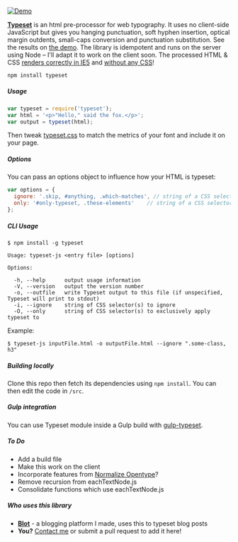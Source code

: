 [![Demo](http://i.imgur.com/adsiz94.gif)](https://blot.im/typeset)

**[Typeset](https://blot.im/typeset)** is an html pre-proces­sor for web ty­pog­ra­phy. It uses no client-side JavaScript but gives you hang­ing punc­tu­a­tion, soft hy­phen in­ser­tion, op­ti­cal mar­gin out­dents, small-caps con­ver­sion and punctuation substitution. See the results on [the demo](https://blot.im/typeset). The library is idempotent and runs on the server using Node – I'll adapt it to work on the client soon. The processed HTML & CSS  [renders correctly in IE5](http://i.imgur.com/vVGtD3V.png) and [without any CSS](http://i.imgur.com/ITM0bcG.png)!

```javascript
npm install typeset
```

##### Usage

```javascript
var typeset = require('typeset');
var html = '<p>"Hello," said the fox.</p>';
var output = typeset(html);
```

Then tweak [typeset.css](https://blot.im/typeset/demo/typeset.css) to match the metrics of your font and include it on your page.

##### Options

You can pass an options object to influence how your HTML is typeset:

```javascript
var options = {
  ignore: '.skip, #anything, .which-matches', // string of a CSS selector to skip
  only: '#only-typeset, .these-elements'    // string of a CSS selector to only apply typeset
};
```

##### CLI Usage

```
$ npm install -g typeset
```

```
Usage: typeset-js <entry file> [options]

Options:

  -h, --help      output usage information
  -V, --version   output the version number
  -o, --outfile   write Typeset output to this file (if unspecified, Typeset will print to stdout)
  -i, --ignore    string of CSS selector(s) to ignore
  -O, --only      string of CSS selector(s) to exclusively apply typeset to
```

Example:

```
$ typeset-js inputFile.html -o outputFile.html --ignore ".some-class, h3"
```

##### Building locally

Clone this repo then fetch its dependencies using ```npm install```. You can then edit the code in ```/src```.

##### Gulp integration

You can use Typeset module inside a Gulp build with [gulp-typeset](https://github.com/lucasconstantino/gulp-typeset).


##### To Do
* Add a build file
* Make this work on the client
* Incorporate features from [Normalize Opentype](http://kennethormandy.com/journal/normalize-opentype-css)?
* Remove recursion from eachTextNode.js
* Consolidate functions which use eachTextNode.js

##### Who uses this library

* [**Blot**](https://blot.im/) - a blogging platform I made, uses this to typeset blog posts
* **You?** [Contact me](mailto:dmerfield@gmail.com) or submit a pull request to add it here!
